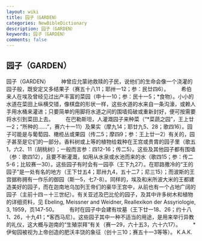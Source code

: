 ```yaml
---
layout: wiki
title: 园子（GARDEN）
categories: NewBibleDictionary
description: 园子（GARDEN）
keywords: 园子（GARDEN）
comments: false
---
```


## 园子（GARDEN）



园子（GARDEN）
　　神曾应允蒙祂救赎的子民，说他们的生命会像一个浇灌的园子般，既安定又多结果子（赛五十八11；耶卅一12；参：民廿四6）。
　　希伯来人在埃及曾经见过出产丰富的菜园（申十一10；参：民十一5；*食物）。小小的水道在菜田上纵横交错，像棋盘的形状一样，这些水道的水来自一条沟濠，或赖人手用水桶来灌进；只要简单的用脚将水道之间的围墙捣破或重新封好，便可按需要将水引到菜田上去。
　　在巴勒斯坦，人灌溉园子来种菜（“*菜蔬之园”，王上廿一2；“所种的……”，赛六十一11）及果实（摩九14；耶廿九5、28；歌四16）。园子可能是与葡萄园、橄榄丛或果园（传二5；摩四9；参：王上廿一2）有关的，园子甚至是它们的一部分。香料树或上等的植物给栽种在王宫或贵胄的园子里（歌五1，六2、11〔胡桃树〕；一般而言参：四12-16；传二5）。这些及其他园子都有围墙（参：歌四12），且要不断灌溉，如用从水泉或水池而来的水（歌四15；参：传二5-6；比较赛一30）。这些园子有时会有一园亭（王下九27）。在耶路撒冷的“王的园子”是一处有名的地方（王下廿五4；耶卅九4，五十二7；尼三15）；而波斯的王宫据称拥有一作乐的御园（斯一5，七7-8）。同样的，埃及和米所波大米的王都建造美好的园子，而在迦南地乌加列王帝们的豪华王宫中，从前也有一个占地广阔的园子（主前十四－十三世纪）。有关亚述及巴比伦的园子，及其中许多树木和植物的详细资料，见 Ebeling, Meissner and
Weidner, Reallexikon der Assyriologie,
3, 1959，页147-50。
　　有时在园子中会建有坟墓（王下廿一18、26；约十八1、26，十九41；*客西马尼）。这些园子其中一种不适当的用途，是用来举行异教的礼仪，这大概与迦南的“生殖崇拜”有关（赛一29，六十五3，六十六17）。
　　*伊甸园被视为上帝创造的肥沃丰饶的象征（创十三10；赛五十一3等等）。
K.A.K.




